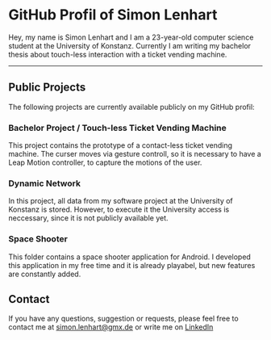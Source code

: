 # GitHub Profil of Simon Lenhart

Hey, my name is Simon Lenhart and I am a 23-year-old computer science student at the University of Konstanz. Currently I am writing my bachelor thesis about touch-less interaction with a ticket vending machine. 

*** 
## Public Projects 

The following projects are currently available publicly on my GitHub profil: 

### Bachelor Project / Touch-less Ticket Vending Machine
This project contains the prototype of a contact-less ticket vending machine. The curser moves via gesture controll, so it is necessary to have a Leap Motion controller, to capture the motions of the user. 

### Dynamic Network
In this project, all data from my software project at the University of Konstanz is stored. However, to execute it the University access is neccessary, since it is not publicly available yet. 

### Space Shooter
This folder contains a space shooter application for Android. I developed this application in my free time and it is already playabel, but new features are constantly added.

## Contact

If you have any questions, suggestion or requests, please feel free to contact me at simon.lenhart@gmx.de or write me on [LinkedIn](https://www.linkedin.com/in/simon-lenhart/)

